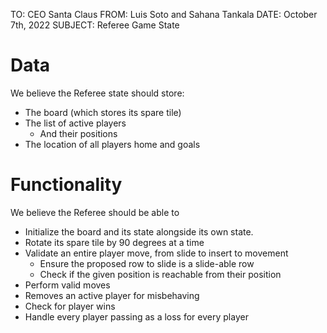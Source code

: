 TO: CEO Santa Claus
FROM: Luis Soto and Sahana Tankala
DATE: October 7th, 2022
SUBJECT: Referee Game State

# Data
We believe the Referee state should store:
 - The board (which stores its spare tile)
 - The list of active players
    - And their positions
 - The location of all players home and goals

# Functionality
We believe the Referee should be able to
 - Initialize the board and its state alongside its own state.
 - Rotate its spare tile by 90 degrees at a time
 - Validate an entire player move, from slide to insert to movement
   - Ensure the proposed row to slide is a slide-able row
   - Check if the given position is reachable from their position
 - Perform valid moves 
 - Removes an active player for misbehaving
 - Check for player wins
 - Handle every player passing as a loss for every player
